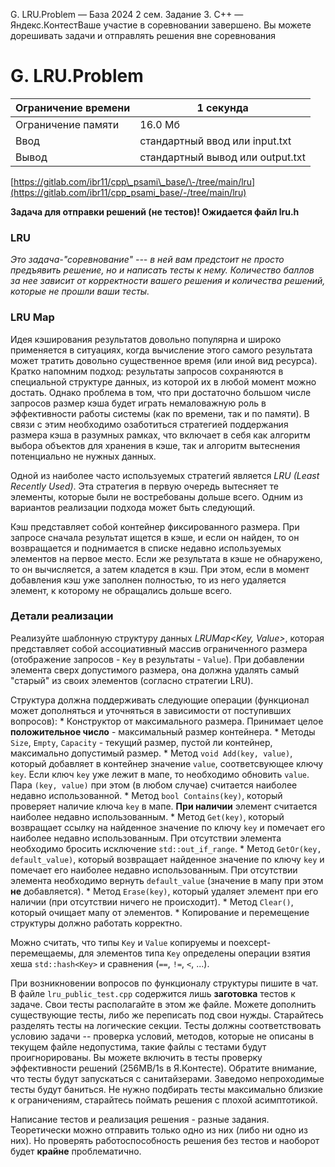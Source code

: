  G. LRU.Problem — База 2024 2 сем. Задание 3\. C\+\+ — Яндекс.КонтестВаше участие в соревновании завершено. Вы можете дорешивать задачи и отправлять решения вне соревнования


G. LRU.Problem
==============




| Ограничение времени | 1 секунда |
| --- | --- |
| Ограничение памяти | 16\.0 Мб |
| Ввод | стандартный ввод или input.txt |
| Вывод | стандартный вывод или output.txt |






[https://gitlab.com/ibr11/cpp\_psami\_base/\-/tree/main/lru](https://gitlab.com/ibr11/cpp_psami_base/-/tree/main/lru)


**Задача для отправки решений (не тестов)! Ожидается файл lru.h**


### LRU


*Это задача\-"соревнование" \-\-\- в ней вам предстоит не просто предъявить решение, но и написать тесты к нему.
 Количество баллов за нее зависит от корректности вашего решения и количества решений, которые не прошли ваши тесты.*


### LRU Map


Идея кэширования результатов довольно популярна и широко применяется в ситуациях, когда вычисление этого самого
 результата может тратить довольно существенное время (или иной вид ресурса). Кратко напомним подход: результаты запросов
 сохраняются в специальной структуре данных, из которой их в любой момент можно достать. Однако проблема в том, что при
 достаточно большом числе запросов размер кэша будет играть немаловажную роль в эффективности работы системы (как по
 времени, так и по памяти). В связи с этим необходимо озаботиться стратегией поддержания размера кэша в разумных рамках,
 что включает в себя как алгоритм выбора объектов для хранения в кэше, так и алгоритм вытеснения потенциально не нужных
 данных.


Одной из наиболее часто используемых стратегий является *LRU (Least Recently Used)*. Эта стратегия в первую очередь
 вытесняет те элементы, которые были не востребованы дольше всего. Одним из вариантов реализации подхода может быть
 следующий.


Кэш представляет собой контейнер фиксированного размера. При запросе сначала результат ищется в кэше, и если он найден,
 то он возвращается и поднимается в списке недавно используемых элементов на первое место. Если же результата в кэше не
 обнаружено, то он вычисляется, а затем кладется в кэш. При этом, если в момент добавления кэш уже заполнен полностью, то
 из него удаляется элемент, к которому не обращались дольше всего.


### Детали реализации


Реализуйте шаблонную структуру данных *LRUMap\<Key, Value\>*, которая представляет собой ассоциативный массив
 ограниченного размера (отображение запросов \- `Key` в результаты \- `Value`). При добавлении элемента сверх допустимого
 размера, она должна удалять самый "старый" из своих элементов (согласно стратегии LRU).


Структура должна поддерживать следующие операции (функционал может дополняться и уточняться в зависимости от
 поступивших вопросов):
 \* Конструктор от максимального размера. Принимает целое **положительное число** \- максимальный размер контейнера.
 \* Методы `Size`, `Empty`, `Capacity` \- текущий размер, пустой ли контейнер, максимально допустимый размер.
 \* Метод `void Add(key, value)`, который добавляет в контейнер значение `value`, соответсвующее ключу `key`. Если ключ
 `key` уже лежит в мапе, то необходимо обновить `value`. Пара `(key, value)` при этом (в любом случае) считается наиболее
 недавно использованной.
 \* Метод `bool Contains(key)`, который проверяет наличие ключа `key` в мапе. **При наличии** элемент считается наиболее
 недавно использованным.
 \* Метод `Get(key)`, который возвращает ссылку на найденное значение по ключу `key` и помечает его наиболее недавно
 использованным. При отсутствии элемента необходимо бросить исключение `std::out_if_range`.
 \* Метод `GetOr(key, default_value)`, который возвращает найденное значение по ключу `key` и помечает его наиболее
 недавно использованным. При отсутствии элемента необходимо вернуть `default_value` (значение в мапу при этом **не**
 добавляется).
 \* Метод `Erase(key)`, который удаляет элемент при его наличии (при отсутствии ничего не происходит).
 \* Метод `Clear()`, который очищает мапу от элементов.
 \* Копирование и перемещение структуры должно работать корректно.
 


Можно считать, что типы `Key` и `Value` копируемы и noexcept\-перемещаемы, для элементов типа `Key` определены операции
 взятия хеша `std::hash<Key>` и сравнения (`==`, `!=`, `<`, ...).


При возникновении вопросов по функционалу структуры пишите в чат. В файле `lru_public_test.cpp` содержится лишь
 **заготовка** тестов к задаче. Свои тесты располагайте в этом же файле. Можете дополнить существующие тесты, либо же
 переписать под свои нужды. Старайтесь разделять тесты на логические секции. Тесты должны соответствовать условию задачи
 \-\- проверка условий, методов, которые не описаны в текущем файле недопустима, такие файлы с тестами будут
 проигнорированы. Вы можете включить в тесты проверку эффективности решений (256MB/1s в Я.Контесте). Обратите внимание,
 что тесты будут запускаться с санитайзерами. Заведомо непроходимые тесты будут баниться. Не нужно подбирать тесты
 максимально близкие к ограничениям, старайтесь поймать решения с плохой асимптотикой.
 


Написание тестов и реализация решения \- разные задания. Теоретически можно отправить только одно из них (либо ни одно из
 них). Но проверять работоспособность решения без тестов и наоборот будет **крайне** проблематично.




